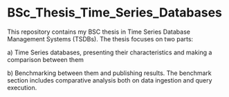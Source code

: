 # BSc_Thesis_Time_Series_Databases



This repository contains my BSC thesis in Time Series Database Management Systems (TSDBs). The thesis focuses on two parts:



a) Time Series databases, presenting their characteristics and making a comparison between them

b) Benchmarking between them and publishing results. The benchmark section includes comparative analysis both on data ingestion and query execution.
